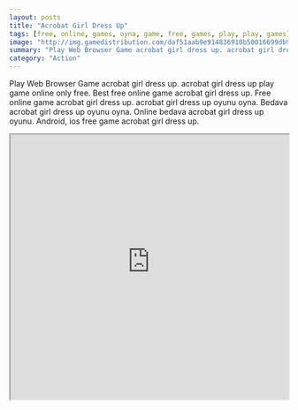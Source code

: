 ```yaml
---
layout: posts
title: "Acrobat Girl Dress Up"
tags: [free, online, games, oyna, game, free, games, play, play, games]
image: "http://img.gamedistribution.com/daf51aab9e914836910b50016699db95.jpg"
summary: "Play Web Browser Game acrobat girl dress up. acrobat girl dress up play game online only free. Best free online game acrobat girl dress up. Free online game acrobat girl dress up. acrobat girl dress up oyunu oyna. Bedava acrobat girl dress up oyunu oyna. Online bedava acrobat girl dress up oyunu. Android, ios free game acrobat girl dress up."
category: "Action"
---
```


Play Web Browser Game acrobat girl dress up. acrobat girl dress up play game online only free. Best free online game acrobat girl dress up. Free online game acrobat girl dress up. acrobat girl dress up oyunu oyna. Bedava acrobat girl dress up oyunu oyna. Online bedava acrobat girl dress up oyunu. Android, ios free game acrobat girl dress up.

<iframe width="100%" height="480px;" src="http://flash.gamedistribution.com?game=daf51aab9e914836910b50016699db95"></iframe>